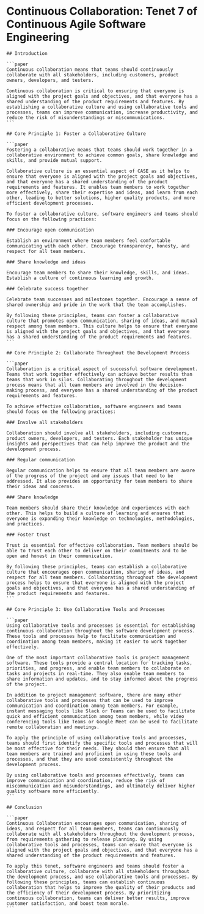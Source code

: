 # Continuous Collaboration: Tenet 7 of Continuous Agile Software Engineering

````sidebyside
## Introduction

```paper
Continuous collaboration means that teams should continuously collaborate with all stakeholders, including customers, product owners, developers, and testers. 

Continuous collaboration is critical to ensuring that everyone is aligned with the project goals and objectives, and that everyone has a shared understanding of the product requirements and features. By establishing a collaborative culture and using collaborative tools and processes, teams can improve communication, increase productivity, and reduce the risk of misunderstandings or miscommunications. 
```
````

````sidebyside
## Core Principle 1: Foster a Collaborative Culture

```paper
Fostering a collaborative means that teams should work together in a collaborative environment to achieve common goals, share knowledge and skills, and provide mutual support.

Collaborative culture is an essential aspect of CASE as it helps to ensure that everyone is aligned with the project goals and objectives, and that everyone has a shared understanding of the product requirements and features. It enables team members to work together more effectively, share their expertise and ideas, and learn from each other, leading to better solutions, higher quality products, and more efficient development processes.

To foster a collaborative culture, software engineers and teams should focus on the following practices:

### Encourage open communication

Establish an environment where team members feel comfortable communicating with each other. Encourage transparency, honesty, and respect for all team members.

### Share knowledge and ideas

Encourage team members to share their knowledge, skills, and ideas. Establish a culture of continuous learning and growth.

### Celebrate success together

Celebrate team successes and milestones together. Encourage a sense of shared ownership and pride in the work that the team accomplishes.

By following these principles, teams can foster a collaborative culture that promotes open communication, sharing of ideas, and mutual respect among team members. This culture helps to ensure that everyone is aligned with the project goals and objectives, and that everyone has a shared understanding of the product requirements and features.
```
````

````sidebyside
## Core Principle 2: Collaborate Throughout the Development Process

```paper
Collaboration is a critical aspect of successful software development. Teams that work together effectively can achieve better results than teams that work in silos. Collaborating throughout the development process means that all team members are involved in the decision-making process, and everyone has a shared understanding of the product requirements and features.

To achieve effective collaboration, software engineers and teams should focus on the following practices:

### Involve all stakeholders

Collaboration should involve all stakeholders, including customers, product owners, developers, and testers. Each stakeholder has unique insights and perspectives that can help improve the product and the development process.

### Regular communication

Regular communication helps to ensure that all team members are aware of the progress of the project and any issues that need to be addressed. It also provides an opportunity for team members to share their ideas and concerns.

### Share knowledge

Team members should share their knowledge and experiences with each other. This helps to build a culture of learning and ensures that everyone is expanding their knowledge on technologies, methodologies, and practices.

### Foster trust

Trust is essential for effective collaboration. Team members should be able to trust each other to deliver on their commitments and to be open and honest in their communication.

By following these principles, teams can establish a collaborative culture that encourages open communication, sharing of ideas, and respect for all team members. Collaborating throughout the development process helps to ensure that everyone is aligned with the project goals and objectives, and that everyone has a shared understanding of the product requirements and features.
```
````

````sidebyside
## Core Principle 3: Use Collaborative Tools and Processes

```paper
Using collaborative tools and processes is essential for establishing continuous collaboration throughout the software development process. These tools and processes help to facilitate communication and coordination among team members, making it easier to work together effectively.

One of the most important collaborative tools is project management software. These tools provide a central location for tracking tasks, priorities, and progress, and enable team members to collaborate on tasks and projects in real-time. They also enable team members to share information and updates, and to stay informed about the progress of the project.

In addition to project management software, there are many other collaborative tools and processes that can be used to improve communication and coordination among team members. For example, instant messaging tools like Slack or Teams can be used to facilitate quick and efficient communication among team members, while video conferencing tools like Teams or Google Meet can be used to facilitate remote collaboration and meetings.

To apply the principle of using collaborative tools and processes, teams should first identify the specific tools and processes that will be most effective for their needs. They should then ensure that all team members are trained and proficient in using these tools and processes, and that they are used consistently throughout the development process.

By using collaborative tools and processes effectively, teams can improve communication and coordination, reduce the risk of miscommunication and misunderstandings, and ultimately deliver higher quality software more efficiently.
```
````

````sidebyside
## Conclusion

```paper
Continuous Collaboration encourages open communication, sharing of ideas, and respect for all team members, teams can continuously collaborate with all stakeholders throughout the development process, from requirements gathering to release planning. By using collaborative tools and processes, teams can ensure that everyone is aligned with the project goals and objectives, and that everyone has a shared understanding of the product requirements and features.

To apply this tenet, software engineers and teams should foster a collaborative culture, collaborate with all stakeholders throughout the development process, and use collaborative tools and processes. By following these principles, teams can establish continuous collaboration that helps to improve the quality of their products and the efficiency of their development process. By prioritizing continuous collaboration, teams can deliver better results, improve customer satisfaction, and boost team morale.
```
````
